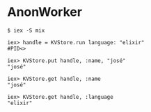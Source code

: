 # AnonWorker


    $ iex -S mix 

    iex> handle = KVStore.run language: "elixir"
    #PID<>
    
    iex> KVStore.put handle, :name, "josé"
    "josé"
    
    iex> KVStore.get handle, :name
    "josé"
    
    iex> KVStore.get handle, :language
    "elixir"
    
    
